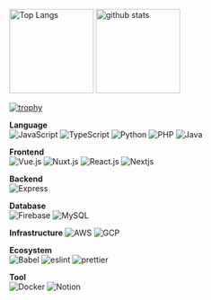 <p align="left"> 
  <img alt="Top Langs" height="150px" src="https://github-readme-stats.vercel.app/api/top-langs/?username=seee-shun&layout=compact&count_private=true&show_icons=true&theme=dark" />
  <img alt="github stats" height="150px" src="https://github-readme-stats.vercel.app/api?username=seee-shun&count_private=true&show_icons=true&show_icons=true&theme=dark" />
</p>

[![trophy](https://github-profile-trophy.vercel.app/?username=seee-shun&theme=dark&column=7
)](https://github.com/ryo-ma/github-profile-trophy)

**Language**  
![JavaScript](https://img.shields.io/badge/JavaScript-021627?style=for-the-badge&logo=javascript&logoColor=F7DF1E)
![TypeScript](https://img.shields.io/badge/TypeScript-021627?style=for-the-badge&logo=typescript&logoColor=007ACC)
![Python](https://img.shields.io/badge/Python-021627?style=for-the-badge&logo=python&logoColor=0477BE)
![PHP](https://img.shields.io/badge/PHP-021627?style=for-the-badge&logo=php&logoColor=7175AA)
![Java](https://img.shields.io/badge/Java-021627?style=for-the-badge&logo=java&logoColor=red)

**Frontend**  
![Vue.js](https://img.shields.io/badge/Vuejs-021627?style=for-the-badge&logo=vue.js&logoColor=4FC08D)
![Nuxt.js](https://img.shields.io/badge/Nuxtjs-021627?style=for-the-badge&logo=nuxt.js&logoColor=00DD82)
![React.js](https://img.shields.io/badge/Reactjs-021627?style=for-the-badge&logo=react&logoColor=61DAFB)
![Nextjs](https://img.shields.io/badge/Nextjs-021627?style=for-the-badge&logo=nextdotjs&logoColor=white)  

**Backend**  
![Express](https://img.shields.io/badge/Express-021627?style=for-the-badge&logo=express&logoColor=white)

**Database**  
![Firebase](https://img.shields.io/badge/firebase-021627?style=for-the-badge&logo=firebase&logoColor=ffca28)
![MySQL](https://img.shields.io/badge/MySQL-021627?style=for-the-badge&logo=mysql&logoColor=005C84)

**Infrastructure**
![AWS](https://img.shields.io/badge/AAWS-021627?style=for-the-badge&logo=amazonaws&logoColor=white)
![GCP](https://img.shields.io/badge/GCP-021627?style=for-the-badge&logo=googlecloud&logoColor=4080ED)

**Ecosystem**    
![Babel](https://img.shields.io/badge/Babel-021627?style=for-the-badge&logo=babel&logoColor=F9DC3E)
![eslint](https://img.shields.io/badge/eslint-021627?style=for-the-badge&logo=eslint&logoColor=3A33D1)
![prettier](https://img.shields.io/badge/prettier-021627?style=for-the-badge&logo=prettier&logoColor=F7BA3E)

**Tool**  
![Docker](https://img.shields.io/badge/Docker-021627?style=for-the-badge&logo=docker&logoColor=2CA5E0)
![Notion](https://img.shields.io/badge/Notion-021627?style=for-the-badge&logo=notion&logoColor=white)
